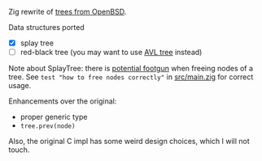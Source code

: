Zig rewrite of [trees from OpenBSD](https://github.com/openbsd/src/raw/master/sys/sys/tree.h).

Data structures ported

- [x] splay tree 
- [ ] red-black tree (you may want to use [AVL tree](https://github.com/avdva/zigavl) instead)

Note about SplayTree: there is [potential footgun](https://man.openbsd.org/tree.3) when freeing nodes of a tree. See `test "how to free nodes correctly"` in [src/main.zig](src/main.zig) for correct usage.

Enhancements over the original:

- proper generic type
- `tree.prev(node)`

Also, the original C impl has some weird design choices, which I will not touch.

